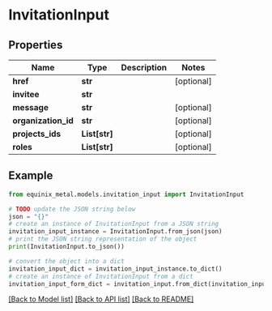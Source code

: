 # InvitationInput


## Properties

Name | Type | Description | Notes
------------ | ------------- | ------------- | -------------
**href** | **str** |  | [optional] 
**invitee** | **str** |  | 
**message** | **str** |  | [optional] 
**organization_id** | **str** |  | [optional] 
**projects_ids** | **List[str]** |  | [optional] 
**roles** | **List[str]** |  | [optional] 

## Example

```python
from equinix_metal.models.invitation_input import InvitationInput

# TODO update the JSON string below
json = "{}"
# create an instance of InvitationInput from a JSON string
invitation_input_instance = InvitationInput.from_json(json)
# print the JSON string representation of the object
print(InvitationInput.to_json())

# convert the object into a dict
invitation_input_dict = invitation_input_instance.to_dict()
# create an instance of InvitationInput from a dict
invitation_input_form_dict = invitation_input.from_dict(invitation_input_dict)
```
[[Back to Model list]](../README.md#documentation-for-models) [[Back to API list]](../README.md#documentation-for-api-endpoints) [[Back to README]](../README.md)


